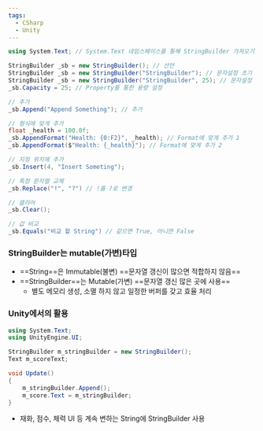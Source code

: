 ```yaml
---
tags:
  - CSharp
  - Unity
---
```

```C#
using System.Text; // System.Text 네임스페이스를 통해 StringBuilder 가져오기

StringBuilder _sb = new StringBuilder(); // 선언
StringBuilder _sb = new StringBuilder("StringBuilder"); // 문자설정 초기 선언
StringBuilder _sb = new StringBuilder("StringBuilder", 25); // 문자설정 및 길이 선언
_sb.Capacity = 25; // Property를 통한 용량 설정

// 추가
_sb.Append("Append Something"); // 추가

// 형식에 맞게 추가
float _health = 100.0f;
_sb.AppendFormat("Health: {0:F2}", _health); // Format에 맞게 추가 1
_sb.AppendFormat($"Health: {_health}"); // Format에 맞게 추가 2

// 지정 위치에 추가
_sb.Insert(4, "Insert Someting");

// 특정 문자열 교체
_sb.Replace("!", "?") // !를 ?로 변경

// 클리어
_sb.Clear();

// 값 비교
_sb.Equals("비교 할 String") // 같으면 True, 아니면 False
```

### StringBuilder는 mutable(가변)타입
- ==String==은 Immutable(불변) ==문자열 갱신이 많으면 적합하지 않음==
- ==StringBuilder==는 Mutable(가변) ==문자열 갱신 많은 곳에 사용==
	- 별도 메모리 생성, 소멸 하지 않고 일정한 버퍼를 갖고 효율 처리

### Unity에서의 활용
```C#
using System.Text;
using UnityEngine.UI;

StringBuilder m_stringBuilder = new StringBuilder();
Text m_scoreText;

void Update()
{
    m_stringBuilder.Append();
    m_score.Text = m_stringBuilder;
}
```
- 재화, 점수, 체력 UI 등 계속 변하는 String에 StringBuilder 사용